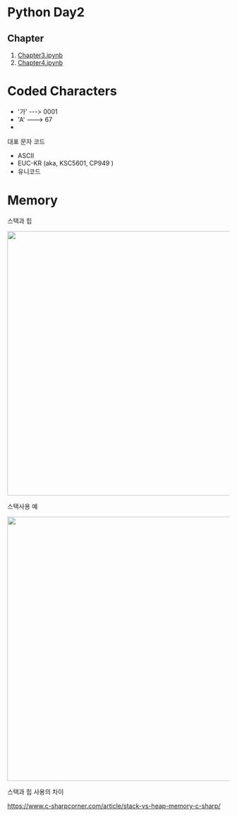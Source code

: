 # Python Day2

## Chapter

1. [Chapter3.ipynb](Chapter3.ipynb)
1. [Chapter4.ipynb](Chapter4.ipynb)


# Coded Characters

- '가' ---> 0001
- 'A' ---> 67
- 
대표 문자 코드
 - ASCII
 - EUC-KR (aka, KSC5601, CP949 )
 - 유니코드 



# Memory

스택과 힙

<img src='https://visualgdb.com/w/wp-content/uploads/2021/02/stack2.png' width=600>


스택사용 예

<img src='https://i.stack.imgur.com/umtOF.jpg' width=600>

스택과 힙 사용의 차이

https://www.c-sharpcorner.com/article/stack-vs-heap-memory-c-sharp/
